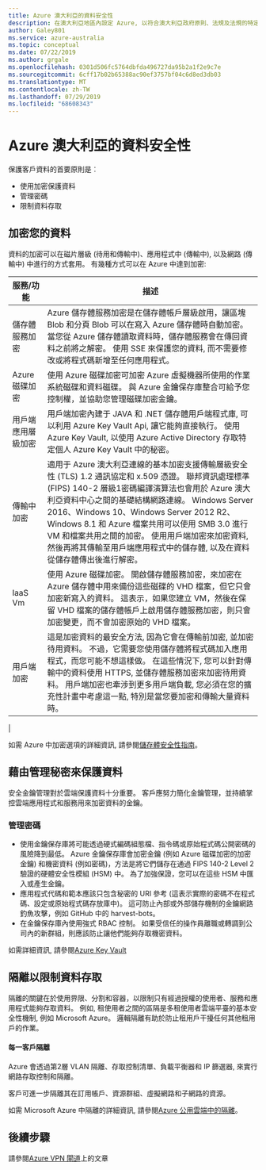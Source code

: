 ```yaml
---
title: Azure 澳大利亞的資料安全性
description: 在澳大利亞地區內設定 Azure, 以符合澳大利亞政府原則、法規及法規的特定需求。
author: Galey801
ms.service: azure-australia
ms.topic: conceptual
ms.date: 07/22/2019
ms.author: grgale
ms.openlocfilehash: 0301d506fc5764dbfda496727da95b2a1f2e9c7e
ms.sourcegitcommit: 6cff17b02b65388ac90ef3757bf04c6d8ed3db03
ms.translationtype: MT
ms.contentlocale: zh-TW
ms.lasthandoff: 07/29/2019
ms.locfileid: "68608343"
---
```

# <a name="data-security-in-azure-australia"></a>Azure 澳大利亞的資料安全性

保護客戶資料的首要原則是︰

* 使用加密保護資料
* 管理密碼
* 限制資料存取

## <a name="encrypting-your-data"></a>加密您的資料

資料的加密可以在磁片層級 (待用和傳輸中)、應用程式中 (傳輸中), 以及網路 (傳輸中) 中進行的方式套用。 有幾種方式可以在 Azure 中達到加密:

|服務/功能|描述|
|---|---|
|儲存體服務加密|Azure 儲存體服務加密是在儲存體帳戶層級啟用，讓區塊 Blob 和分頁 Blob 可以在寫入 Azure 儲存體時自動加密。 當您從 Azure 儲存體讀取資料時，儲存體服務會在傳回資料之前將之解密。 使用 SSE 來保護您的資料, 而不需要修改或將程式碼新增至任何應用程式。|
|Azure 磁碟加密|使用 Azure 磁碟加密可加密 Azure 虛擬機器所使用的作業系統磁碟和資料磁碟。 與 Azure 金鑰保存庫整合可給予您控制權，並協助您管理磁碟加密金鑰。|
|用戶端應用層級加密|用戶端加密內建于 JAVA 和 .NET 儲存體用戶端程式庫, 可以利用 Azure Key Vault Api, 讓它能夠直接執行。 使用 Azure Key Vault, 以使用 Azure Active Directory 存取特定個人 Azure Key Vault 中的秘密。|
|傳輸中加密|適用于 Azure 澳大利亞連線的基本加密支援傳輸層級安全性 (TLS) 1.2 通訊協定和 x.509 憑證。 聯邦資訊處理標準 (FIPS) 140-2 層級1密碼編譯演算法也會用於 Azure 澳大利亞資料中心之間的基礎結構網路連線。  Windows Server 2016、Windows 10、Windows Server 2012 R2、Windows 8.1 和 Azure 檔案共用可以使用 SMB 3.0 進行 VM 和檔案共用之間的加密。 使用用戶端加密來加密資料, 然後再將其傳輸至用戶端應用程式中的儲存體, 以及在資料從儲存體傳出後進行解密。|
|IaaS Vm|使用 Azure 磁碟加密。 開啟儲存體服務加密，來加密在 Azure 儲存體中用來備份這些磁碟的 VHD 檔案，但它只會加密新寫入的資料。 這表示，如果您建立 VM，然後在保留 VHD 檔案的儲存體帳戶上啟用儲存體服務加密，則只會加密變更，而不會加密原始的 VHD 檔案。|
|用戶端加密|這是加密資料的最安全方法, 因為它會在傳輸前加密, 並加密待用資料。 不過，它需要您使用儲存體將程式碼加入應用程式，而您可能不想這樣做。 在這些情況下, 您可以針對傳輸中的資料使用 HTTPS, 並儲存體服務加密來加密待用資料。 用戶端加密也牽涉到更多用戶端負載, 您必須在您的擴充性計畫中考慮這一點, 特別是當您要加密和傳輸大量資料時。|
|

如需 Azure 中加密選項的詳細資訊, 請參閱[儲存體安全性指南](https://docs.microsoft.com/azure/storage/storage-security-guide)。

## <a name="protecting-data-by-managing-secrets"></a>藉由管理秘密來保護資料

安全金鑰管理對於雲端保護資料十分重要。 客戶應努力簡化金鑰管理，並持續掌控雲端應用程式和服務用來加密資料的金鑰。

### <a name="managing-secrets"></a>管理密碼

* 使用金鑰保存庫將可能透過硬式編碼組態檔、指令碼或原始程式碼公開密碼的風險降到最低。 Azure 金鑰保存庫會加密金鑰 (例如 Azure 磁碟加密的加密金鑰) 和機密資料 (例如密碼)，方法是將它們儲存在通過 FIPS 140-2 Level 2 驗證的硬體安全性模組 (HSM) 中。 為了加強保證，您可以在這些 HSM 中匯入或產生金鑰。
* 應用程式代碼和範本應該只包含秘密的 URI 參考 (這表示實際的密碼不在程式碼、設定或原始程式碼存放庫中)。 這可防止內部或外部儲存機制的金鑰網路釣魚攻擊，例如 GitHub 中的 harvest-bots。
* 在金鑰保存庫內使用強式 RBAC 控制。 如果受信任的操作員離職或轉調到公司內的新群組，則應該防止讓他們能夠存取機密資料。  

如需詳細資訊, 請參閱[Azure Key Vault](azure-key-vault.md)

## <a name="isolation-to-restrict-data-access"></a>隔離以限制資料存取

隔離的關鍵在於使用界限、分割和容器，以限制只有經過授權的使用者、服務和應用程式能夠存取資料。 例如, 租使用者之間的區隔是多租使用者雲端平臺的基本安全性機制, 例如 Microsoft Azure。 邏輯隔離有助於防止租用戶干擾任何其他租用戶的作業。

#### <a name="per-customer-isolation"></a>每一客戶隔離

Azure 會透過第2層 VLAN 隔離、存取控制清單、負載平衡器和 IP 篩選器, 來實行網路存取控制和隔離。

客戶可進一步隔離其在訂用帳戶、資源群組、虛擬網路和子網路的資源。

如需 Microsoft Azure 中隔離的詳細資訊, 請參閱[Azure 公用雲端中的隔離](../security/fundamentals/isolation-choices.md)。

## <a name="next-steps"></a>後續步驟

請參閱[Azure VPN 閘道](vpn-gateway.md)上的文章